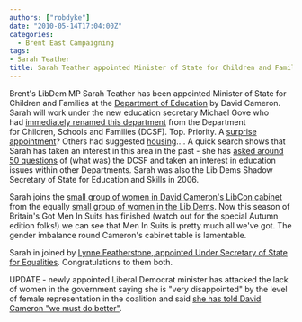 ```yaml
---
authors: ["robdyke"]
date: "2010-05-14T17:04:00Z"
categories:
  - Brent East Campaigning
tags:
- Sarah Teather
title: Sarah Teather appointed Minister of State for Children and Families
---
```

Brent's LibDem MP ﻿﻿Sarah Teather has been appointed Minister of State for Children and Families at the [Department of Education](http://www.education.gov.uk/team) by David Cameron. Sarah will work under the new education secretary Michael Gove who had [immediately renamed this department](http://www.guardian.co.uk/education/2010/may/13/dcsf-new-name-department-education) from the ﻿﻿﻿Department for Children, Schools and Families (DCSF). Top. Priority. A [surprise appointment](http://www.cypnow.co.uk/news/ByDiscipline/Social-Care/1003176/Tim-Loughton-named-Childrens-Minister/)? Others had suggested [housing](http://www.robdyke.com/bec/2010/05/13/sarah-teather-housing-minister/).... A quick search shows that Sarah has taken an interest in this area in the past - ﻿she has [asked around 50 questions](http://www.theyworkforyou.com/search/?s=%22Children,+Schools+and+Families%22&pid=11350) of (what was) the DCSF and taken an interest in education issues within other Departments. Sarah was also the Lib Dems Shadow Secretary of State for Education and Skills in 2006.

Sarah joins the [small group of women in David Cameron's LibCon cabinet](http://www.guardian.co.uk/politics/2010/may/13/cabinet-women-diversity) from the equally [small group of women in the Lib Dems](http://www.guardian.co.uk/politics/2010/apr/30/liberal-democrats-lack-women). Now this season of Britain's Got Men In Suits has finished (watch out for the special Autumn edition folks!) we can see that Men In Suits is pretty much all we've got. The gender imbalance round Cameron's cabinet table is lamentable.

Sarah in joined by [Lynne Featherstone, appointed Under Secretary of State for Equalities](http://www.lynnefeatherstone.org/2010/05/doing-not-saying.htm). Congratulations to them both.

UPDATE - newly appointed Liberal Democrat minister has attacked the lack of women in the government saying she is "very disappointed" by the level of female representation in the coalition and said [she has told David Cameron "we must do better"](http://news.bbc.co.uk/1/hi/uk_politics/8683310.stm).
